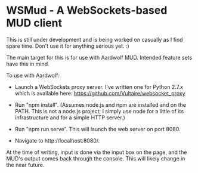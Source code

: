 WSMud - A WebSockets-based MUD client
=====================================

This is still under development and is being worked on casually as I
find spare time.  Don't use it for anything serious yet.  :)

The main target for this is for use with Aardwolf MUD.  Intended
feature sets have this in mind.

To use with Aardwolf:

* Launch a WebSockets proxy server.  I've written one for Python 2.7.x
  which is available here: https://github.com/Vultaire/websocket_proxy

* Run "npm install".  (Assumes node.js and npm are installed and on
  the PATH.  This is not a node.js project; I simply use node for a
  little of its infrastructure and for a simple HTTP server.)

* Run "npm run serve".  This will launch the web server on port 8080.

* Navigate to http://localhost:8080/.

At the time of writing, input is done via the input box on the page,
and the MUD's output comes back through the console.  This will likely
change in the near future.

